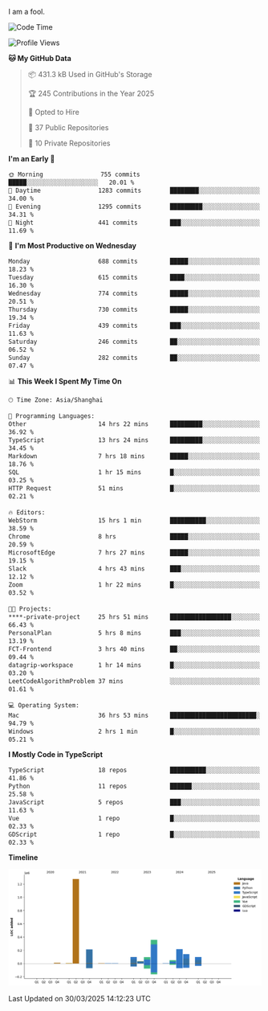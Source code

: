 I am a fool.

<!--START_SECTION:waka-->
![Code Time](http://img.shields.io/badge/Code%20Time-2%2C803%20hrs%2033%20mins-blue)

![Profile Views](http://img.shields.io/badge/Profile%20Views-4-blue)

**🐱 My GitHub Data** 

> 📦 431.3 kB Used in GitHub's Storage 
 > 
> 🏆 245 Contributions in the Year 2025
 > 
> 💼 Opted to Hire
 > 
> 📜 37 Public Repositories 
 > 
> 🔑 10 Private Repositories 
 > 
**I'm an Early 🐤** 

```text
🌞 Morning                755 commits         █████░░░░░░░░░░░░░░░░░░░░   20.01 % 
🌆 Daytime                1283 commits        ████████░░░░░░░░░░░░░░░░░   34.00 % 
🌃 Evening                1295 commits        █████████░░░░░░░░░░░░░░░░   34.31 % 
🌙 Night                  441 commits         ███░░░░░░░░░░░░░░░░░░░░░░   11.69 % 
```
📅 **I'm Most Productive on Wednesday** 

```text
Monday                   688 commits         █████░░░░░░░░░░░░░░░░░░░░   18.23 % 
Tuesday                  615 commits         ████░░░░░░░░░░░░░░░░░░░░░   16.30 % 
Wednesday                774 commits         █████░░░░░░░░░░░░░░░░░░░░   20.51 % 
Thursday                 730 commits         █████░░░░░░░░░░░░░░░░░░░░   19.34 % 
Friday                   439 commits         ███░░░░░░░░░░░░░░░░░░░░░░   11.63 % 
Saturday                 246 commits         ██░░░░░░░░░░░░░░░░░░░░░░░   06.52 % 
Sunday                   282 commits         ██░░░░░░░░░░░░░░░░░░░░░░░   07.47 % 
```


📊 **This Week I Spent My Time On** 

```text
🕑︎ Time Zone: Asia/Shanghai

💬 Programming Languages: 
Other                    14 hrs 22 mins      █████████░░░░░░░░░░░░░░░░   36.92 % 
TypeScript               13 hrs 24 mins      █████████░░░░░░░░░░░░░░░░   34.45 % 
Markdown                 7 hrs 18 mins       █████░░░░░░░░░░░░░░░░░░░░   18.76 % 
SQL                      1 hr 15 mins        █░░░░░░░░░░░░░░░░░░░░░░░░   03.25 % 
HTTP Request             51 mins             █░░░░░░░░░░░░░░░░░░░░░░░░   02.21 % 

🔥 Editors: 
WebStorm                 15 hrs 1 min        ██████████░░░░░░░░░░░░░░░   38.59 % 
Chrome                   8 hrs               █████░░░░░░░░░░░░░░░░░░░░   20.59 % 
MicrosoftEdge            7 hrs 27 mins       █████░░░░░░░░░░░░░░░░░░░░   19.15 % 
Slack                    4 hrs 43 mins       ███░░░░░░░░░░░░░░░░░░░░░░   12.12 % 
Zoom                     1 hr 22 mins        █░░░░░░░░░░░░░░░░░░░░░░░░   03.52 % 

🐱‍💻 Projects: 
****-private-project     25 hrs 51 mins      █████████████████░░░░░░░░   66.43 % 
PersonalPlan             5 hrs 8 mins        ███░░░░░░░░░░░░░░░░░░░░░░   13.19 % 
FCT-Frontend             3 hrs 40 mins       ██░░░░░░░░░░░░░░░░░░░░░░░   09.44 % 
datagrip-workspace       1 hr 14 mins        █░░░░░░░░░░░░░░░░░░░░░░░░   03.20 % 
LeetCodeAlgorithmProblem 37 mins             ░░░░░░░░░░░░░░░░░░░░░░░░░   01.61 % 

💻 Operating System: 
Mac                      36 hrs 53 mins      ████████████████████████░   94.79 % 
Windows                  2 hrs 1 min         █░░░░░░░░░░░░░░░░░░░░░░░░   05.21 % 
```

**I Mostly Code in TypeScript** 

```text
TypeScript               18 repos            ██████████░░░░░░░░░░░░░░░   41.86 % 
Python                   11 repos            ██████░░░░░░░░░░░░░░░░░░░   25.58 % 
JavaScript               5 repos             ███░░░░░░░░░░░░░░░░░░░░░░   11.63 % 
Vue                      1 repo              █░░░░░░░░░░░░░░░░░░░░░░░░   02.33 % 
GDScript                 1 repo              █░░░░░░░░░░░░░░░░░░░░░░░░   02.33 % 
```



**Timeline**

![Lines of Code chart](https://raw.githubusercontent.com/VeejaLiu/VeejaLiu/master/assets/bar_graph.png)


 Last Updated on 30/03/2025 14:12:23 UTC
<!--END_SECTION:waka-->
